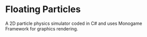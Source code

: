 # Floating Particles

A 2D particle physics simulator coded in C# and uses Monogame Framework for graphics rendering.
